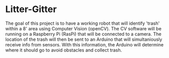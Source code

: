 # Litter-Gitter
The goal of this project is to have a working robot that will identify 'trash' within a 8' area using Computer Vision (openCV). The CV software will be running on a Raspberry Pi (RasPi) that will be connected to a camera. The location of the trash will then be sent to an Arduino that will simultaniously receive info from sensors. With this information, the Arduino will determine where it should go to avoid obstacles and collect trash.
